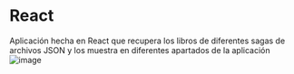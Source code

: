 # React 

Aplicación hecha en React que recupera los libros de diferentes sagas de archivos JSON y los muestra en diferentes apartados de la aplicación
![image](https://github.com/user-attachments/assets/60472344-e7f8-4380-8aa3-80ed6ec71f1b)
